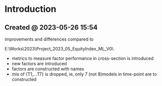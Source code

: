 # Introduction

## Created @ 2023-05-26 15:54

improvements and differences compared to

E:\Works\2023\Project_2023_05_EquityIndex_ML_V0\

+ metrics to measure factor performance in cross-section is introduced
+ new factors are introduced
+ factors are constructed with names
+ mix of {T1,...T7} is dropped, ie, only 7 (not 8)models in time-point are to constructed
